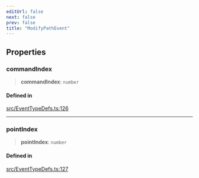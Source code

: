 ```yaml
---
editUrl: false
next: false
prev: false
title: "ModifyPathEvent"
---
```


## Properties

### commandIndex

> **commandIndex**: `number`

#### Defined in

[src/EventTypeDefs.ts:126](https://github.com/fabricjs/fabric.js/blob/c093e29e73123dafcfa091ff4d5e04e690bb796e/src/EventTypeDefs.ts#L126)

***

### pointIndex

> **pointIndex**: `number`

#### Defined in

[src/EventTypeDefs.ts:127](https://github.com/fabricjs/fabric.js/blob/c093e29e73123dafcfa091ff4d5e04e690bb796e/src/EventTypeDefs.ts#L127)
